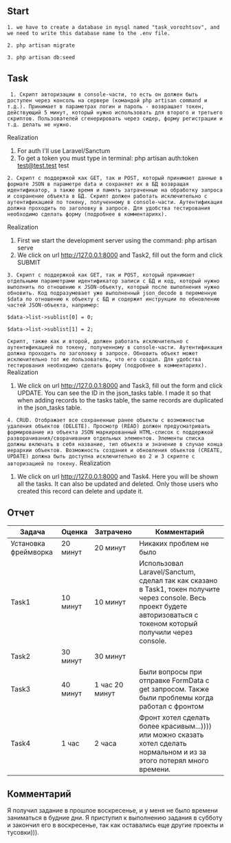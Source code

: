 ## Start 
```1. we have to create a database in mysql named "task_vorozhtsov", and we need to write this database name to the .env file.```

```2. php artisan migrate```

```3. php artisan db:seed```

## Task

``` 1. Скрипт авторизации в console-части, то есть он должен быть доступен через консоль на сервере (командой php artisan command и т.д.). Принимает в параметрах логин и пароль - возвращает токен, действующий 5 минут, который нужно использовать для второго и третьего скриптов. Пользователей сгенерировать через сидер, форму регистрации и т.д. делать не нужно.```

Realization
1. For auth I'll use Laravel/Sanctum
2. To get a token you must type in terminal: php artisan auth:token test@test.test test

```2. Скрипт с поддержкой как GET, так и POST, который принимает данные в формате JSON в параметре data и сохраняет их в БД возвращая идентификатор, а также время и память затраченные на обработку запроса и сохранение объекта в БД. Скрипт должен работать исключительно с аутентификацией по токену, полученному в console-части. Аутентификация должна проходить по заголовку в запросе. Для удобства тестирования необходимо сделать форму (подробнее в комментариях).```

Realization
1. First we start the development server using the command: php artisan serve
2. We click on url http://127.0.0.1:8000 and Task2, fill out the form and click SUBMIT

```3. Скрипт с поддержкой как GET, так и POST, который принимает отдельными параметрами идентификатор записи с БД и код, который нужно выполнить по отношению к JSON-объекту, который после выполнения нужно обновить. Код подразумевает уже выполненный json_decode в переменную $data по отношению к объекту с БД и содержит инструкции по обновлению частей JSON-объекта, например:```

```$data->list->sublist[0] = 0;```

```$data->list->sublist[1] = 2;```

```Скрипт, также как и второй, должен работать исключительно с аутентификацией по токену, полученному в console-части. Аутентификация должна проходить по заголовку в запросе. Обновить объект может исключительно тот же пользователь, что его создал. Для удобства тестирования необходимо сделать форму (подробнее в комментариях).```
Realization
1. We click on url http://127.0.0.1:8000 and Task3, fill out the form and click UPDATE. You can see the ID in the json_tasks table. I made it so that when adding records to the tasks table, the same records are duplicated in the json_tasks table.


```4. CRUD. Отображает все сохраненные ранее объекты с возможностью удаления объектов (DELETE). Просмотр (READ) должен предусматривать формирование из объекта JSON маркированный HTML-список с поддержкой разворачивания/сворачивания отдельных элементов. Элементы списка должны включать в себя название, тип объекта и значение в случае конца иерархии объектов. Возможность создания и обновления объектов (CREATE, UPDATE) должна быть доступна исключительно во 2 и 3 скрипте с авторизацией по токену.```
Realization
1. We click on url http://127.0.0.1:8000 and Task4. Here you will be shown all the tasks. It can also be updated and deleted. Only those users who created this record can delete and update it.


## Отчет
Задача  | Оценка   | Затрачено      | Комментарий                                                                                                                                                            |
------- |----------|----------------|------------------------------------------------------------------------------------------------------------------------------------------------------------------------|
Установка фреймворка | 20 минут | 20 минут       | Никаких проблем не было                                                                                                                                                | 
Task1 | 10 минут | 10 минут       | Использовал Laravel/Sanctum, сделал так как сказано в Task1, токен получите через console. Весь проект будете авторизоваться с токеном который получили через console. | 
Task2 | 30 минут | 30 минут       |                                                                                                                                                                        | 
Task3 | 40 минут | 1 час 20 минут | Были вопросы при отправке FormData c get запросом. Также были проблемы когда работал с фронтом                                                                         | 
Task4 | 1 час    | 2 часа         | Фронт хотел сделать более красивым...)))) или можно сказать хотел сделать нормальном и из за этого потерял много времени.                                              | 

## Комментарий

Я получил задание в прошлое воскресенье, и у меня не было времени заниматься в будние дни. Я приступил к выполнению задания в субботу и закончил его в воскресенье, так как оставались еще другие проекты и тусовки))).
